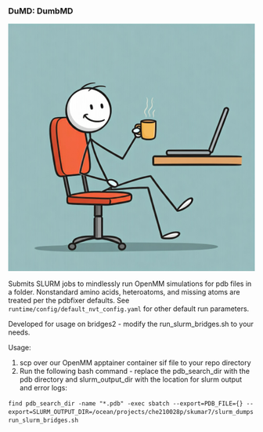 ### DuMD: DumbMD
![dumd](./src/DuMD.jpeg)


Submits SLURM jobs to mindlessly run OpenMM simulations for pdb files in a folder.
Nonstandard amino acids, heteroatoms, and missing atoms are treated per the pdbfixer defaults.
See `runtime/config/default_nvt_config.yaml` for other default run parameters. 


Developed for usage on bridges2 - modify the run_slurm_bridges.sh to your needs.


Usage:
1. scp over our OpenMM apptainer container sif file to your repo directory
2. Run the following bash command - replace the pdb_search_dir with the pdb directory and slurm_output_dir
   with the location for slurm output and error logs:


`find pdb_search_dir -name "*.pdb" -exec sbatch --export=PDB_FILE={} --export=SLURM_OUTPUT_DIR=/ocean/projects/che210028p/skumar7/slurm_dumps run_slurm_bridges.sh`
